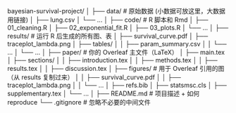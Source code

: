 bayesian-survival-project/
│
├── data/                  # 原始数据 (小数据可放这里，大数据用链接)
│   ├── lung.csv
│   └── ...
│
├── code/                  # R 脚本和 Rmd
│   ├── 01_cleaning.R
│   ├── 02_exponential_fit.R
│   ├── 03_plots.R
│   └── ...
│
├── results/               # 运行 R 后生成的所有图、表
│   ├── survival_curve.pdf
│   ├── traceplot_lambda.png
│   ├── tables/
│   │   ├── param_summary.csv
│   │   └── ...
│   └── ...
│
├── paper/                 # 你的 Overleaf 主文件（LaTeX）
│   ├── main.tex
│   ├── sections/
│   │   ├── introduction.tex
│   │   ├── methods.tex
│   │   ├── results.tex
│   │   ├── discussion.tex
│   ├── figures/           # 用于 Overleaf 引用的图（从 results 复制过来）
│   │   ├── survival_curve.pdf
│   │   ├── traceplot_lambda.png
│   │   └── ...
│   ├── refs.bib
│   ├── statsmsc.cls
│   ├── supplementary.tex
│   └── ...
│
├── README.md              # 项目描述 + 如何 reproduce
└── .gitignore             # 忽略不必要的中间文件
